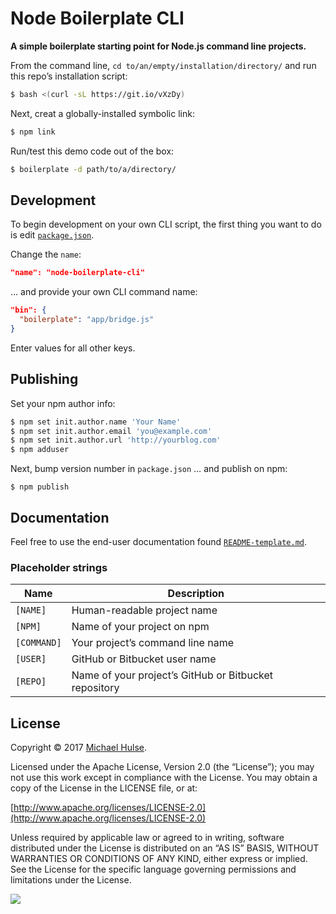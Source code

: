 # Node Boilerplate CLI

**A simple boilerplate starting point for Node.js command line projects.**

From the command line, `cd to/an/empty/installation/directory/` and run this repo’s installation script:

```bash
$ bash <(curl -sL https://git.io/vXzDy)
```

Next, creat a globally-installed symbolic link:

```bash
$ npm link
```

Run/test this demo code out of the box:

```bash
$ boilerplate -d path/to/a/directory/
```

## Development

To begin development on your own CLI script, the first thing you want to do is edit [`package.json`](package.json).

Change the `name`:

```json
"name": "node-boilerplate-cli"
```

… and provide your own CLI command name:

```json
"bin": {
  "boilerplate": "app/bridge.js"
}
```

Enter values for all other keys.

## Publishing

Set your npm author info:

```bash
$ npm set init.author.name 'Your Name'
$ npm set init.author.email 'you@example.com'
$ npm set init.author.url 'http://yourblog.com'
$ npm adduser
```

Next, bump version number in `package.json` … and publish on npm:

```
$ npm publish
```

## Documentation

Feel free to use the end-user documentation found [`README-template.md`](README-template.md).

### Placeholder strings

Name | Description
--- | ---
`[NAME]` | Human-readable project name
`[NPM]` | Name of your project on npm
`[COMMAND]` | Your project’s command line name
`[USER]` | GitHub or Bitbucket user name
`[REPO]` | Name of your project’s GitHub or Bitbucket repository

## License

Copyright © 2017 [Michael Hulse](http://mky.io).

Licensed under the Apache License, Version 2.0 (the “License”); you may not use this work except in compliance with the License. You may obtain a copy of the License in the LICENSE file, or at:

[http://www.apache.org/licenses/LICENSE-2.0](http://www.apache.org/licenses/LICENSE-2.0)

Unless required by applicable law or agreed to in writing, software distributed under the License is distributed on an “AS IS” BASIS, WITHOUT WARRANTIES OR CONDITIONS OF ANY KIND, either express or implied. See the License for the specific language governing permissions and limitations under the License.

<img src="https://github.global.ssl.fastly.net/images/icons/emoji/octocat.png">

